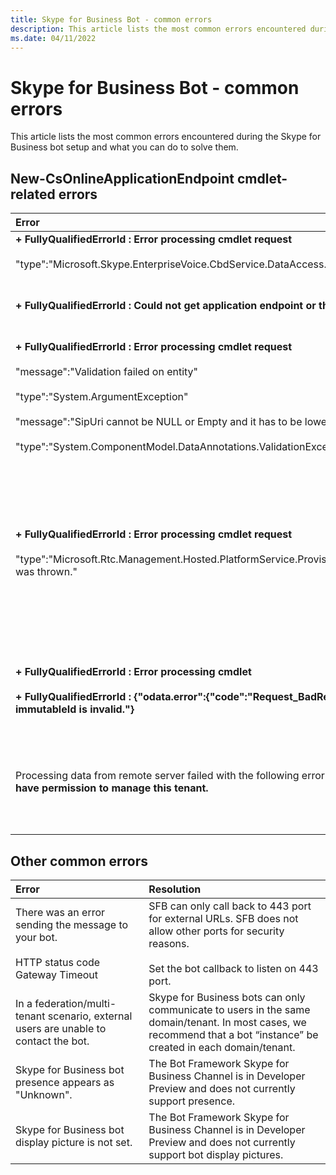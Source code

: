 ```yaml
---
title: Skype for Business Bot - common errors
description: This article lists the most common errors encountered during the Skype for Business bot setup and what you can do to solve them.
ms.date: 04/11/2022
---
```


# Skype for Business Bot - common errors

This article lists the most common errors encountered during the Skype for Business bot setup and what you can do to solve them.

 
## New-CsOnlineApplicationEndpoint cmdlet-related errors

|Error|Resolution|
|:---|:---|
|**+ FullyQualifiedErrorId : Error processing cmdlet request**<br/><br/> "type":"Microsoft.Skype.EnterpriseVoice.CbdService.DataAccess.**EntityNotFoundException**"|Add a Url for CallbackUri in the messaging Url field in botframework properties.|
|**+ FullyQualifiedErrorId : Could not get application endpoint or the Uri is already present as a User in BVD**|Delete the existing user account with the same sipuri in tenant, or run the cmdlet using a sipuri that does not already exist in the tenant.|
|**+ FullyQualifiedErrorId : Error processing cmdlet request**<br/><br/>"message":"Validation failed on entity"<br/><br/>"type":"System.ArgumentException"<br/><br/>"message":"SipUri cannot be NULL or Empty and it has to be lowercase"<br/><br/>"type":"System.ComponentModel.DataAnnotations.ValidationException"|This error is caused when the  *New-CsOnlineApplicationEndpoint* -Uri sip parameter value has uppercase characters. Use all lowercase for -Uri sip parameter.|
|**+ FullyQualifiedErrorId : Error processing cmdlet request**<br/><br/>"type":"Microsoft.Rtc.Management.Hosted.PlatformService.ProvisioningLibrary.ApplicationEndpointProvisioningException was thrown."|This error is caused by timing issues in the provisioning. Sometimes this error is also seen with *Set-CsOnlineApplicationEndpoint -Uri*, although the issue resolves itself after a few minutes.<br/><br/>Run `Set-CsOnlineApplicationEndpoint -Uri <app@domain.com>` followed by `Get-CsOnlineApplication -Uri <app@domain.com>` to verify that there are no issues.|
|**+ FullyQualifiedErrorId : Error processing cmdlet**<br/><br/>**+ FullyQualifiedErrorId : {"odata.error":{"code":"Request_BadRequest","message":{"lang":"en","value":"Property immutableId is invalid."}**|This error is caused by running a cmdlet on a hybrid topology with a federated domain. Workaround is to use a non-federated domain.|
|Processing data from remote server failed with the following error message: **The user 'usera@contoso.com' does not have permission to manage this tenant.**|To add your bot to Skype for Business, you must sign in as the tenant administrator of a Skype for Business Online environment. For more information, see [About the Skype for Business admin role](https://docs.microsoft.com/skypeforbusiness/skype-for-business-online?redirectSourcePath=%252fen-us%252farticle%252fAbout-the-Skype-for-Business-admin-role-aeb35bda-93fc-49b1-ac2c-c74fbeb737b5).|


## Other common errors

|Error|Resolution|
|:---|:---|
|There was an error sending the message to your bot.<br/><br/>HTTP status code Gateway Timeout|SFB can only call back to 443 port for external URLs. SFB does not allow other ports for security reasons.<br/><br/>Set the bot callback to listen on 443 port.|
|In a federation/multi-tenant scenario, external users are unable to contact the bot. |Skype for Business bots can only communicate to users in the same domain/tenant. In most cases, we recommend that a bot “instance” be created in each domain/tenant.|
|Skype for Business bot presence appears as "Unknown".|The Bot Framework Skype for Business Channel is in Developer Preview and does not currently support presence.|
|Skype for Business bot display picture is not set.|The Bot Framework Skype for Business Channel is in Developer Preview and does not currently support bot display pictures.|
 
 
 
 
 
 
 
 
 
